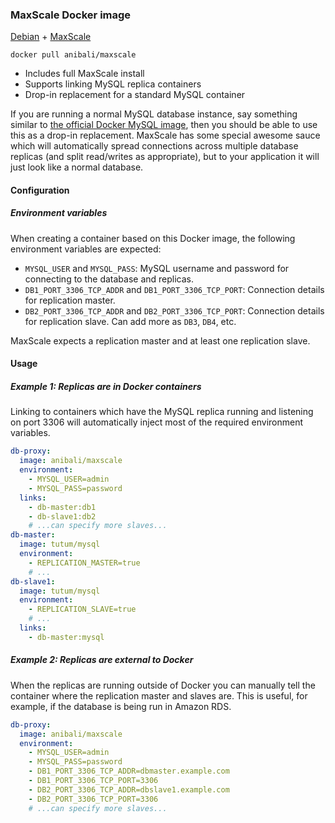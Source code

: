 ### MaxScale Docker image

[Debian](http://www.debian.org/) + [MaxScale](https://mariadb.com/products/mariadb-maxscale)

`docker pull anibali/maxscale`

* Includes full MaxScale install
* Supports linking MySQL replica containers
* Drop-in replacement for a standard MySQL container

If you are running a normal MySQL database instance, say something similar
to [the official Docker MySQL image](https://hub.docker.com/_/mysql/), then you
should be able to use this as a drop-in replacement. MaxScale has some special
awesome sauce which will automatically spread connections across multiple
database replicas (and split read/writes as appropriate), but to your
application it will just look like a normal database.

#### Configuration

##### Environment variables

When creating a container based on this Docker image, the following environment
variables are expected:

* `MYSQL_USER` and `MYSQL_PASS`: MySQL username and password for connecting to
the database and replicas.
* `DB1_PORT_3306_TCP_ADDR` and `DB1_PORT_3306_TCP_PORT`: Connection details for
replication master.
* `DB2_PORT_3306_TCP_ADDR` and `DB2_PORT_3306_TCP_PORT`: Connection details for
replication slave. Can add more as `DB3`, `DB4`, etc.

MaxScale expects a replication master and at least one replication slave.

#### Usage

##### Example 1: Replicas are in Docker containers

Linking to containers which have the MySQL replica running and listening on
port 3306 will automatically inject most of the required environment variables.

```yaml
db-proxy:
  image: anibali/maxscale
  environment:
    - MYSQL_USER=admin
    - MYSQL_PASS=password
  links:
    - db-master:db1
    - db-slave1:db2
    # ...can specify more slaves...
db-master:
  image: tutum/mysql
  environment:
    - REPLICATION_MASTER=true
    # ...
db-slave1:
  image: tutum/mysql
  environment:
    - REPLICATION_SLAVE=true
    # ...
  links:
    - db-master:mysql
```

##### Example 2: Replicas are external to Docker

When the replicas are running outside of Docker you can manually tell the
container where the replication master and slaves are. This is useful, for
example, if the database is being run in Amazon RDS.

```yaml
db-proxy:
  image: anibali/maxscale
  environment:
    - MYSQL_USER=admin
    - MYSQL_PASS=password
    - DB1_PORT_3306_TCP_ADDR=dbmaster.example.com
    - DB1_PORT_3306_TCP_PORT=3306
    - DB2_PORT_3306_TCP_ADDR=dbslave1.example.com
    - DB2_PORT_3306_TCP_PORT=3306
    # ...can specify more slaves...
```
